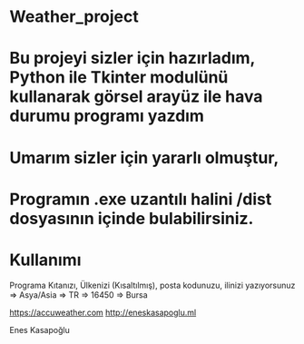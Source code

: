 # Weather_project

# Bu projeyi sizler için hazırladım, Python ile Tkinter modulünü kullanarak görsel arayüz ile hava durumu programı yazdım 
# Umarım sizler için yararlı olmuştur,
# Programın .exe uzantılı halini /dist dosyasının içinde bulabilirsiniz.

# Kullanımı

Programa Kıtanızı, Ülkenizi (Kısaltılmış), posta kodunuzu, ilinizi yazıyorsunuz
 => Asya/Asia 
 => TR
 => 16450
 => Bursa
 
 
 https://accuweather.com
 http://eneskasapoglu.ml
 
 Enes Kasapoğlu
